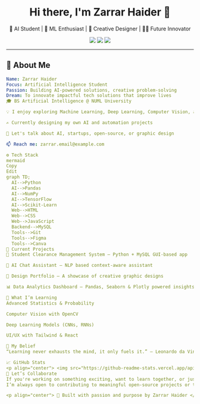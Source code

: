 <h1 align="center">Hi there, I'm Zarrar Haider 👋</h1>

<p align="center">
🚀 AI Student | 🧠 ML Enthusiast | 🎨 Creative Designer | 👨‍💻 Future Innovator
</p>

<p align="center">
<a href="https://github.com/zarrarhaider"><img src="https://img.shields.io/github/followers/zarrarhaider?label=Follow&style=social" /></a>
<a href="https://www.linkedin.com/in/your-link/"><img src="https://img.shields.io/badge/LinkedIn-Zarrar%20Haider-blue?logo=linkedin&style=flat" /></a>
<a href="#"><img src="https://img.shields.io/badge/Portfolio-Coming%20Soon-informational" /></a>
</p>

---

## 🧠 About Me
```yaml
Name: Zarrar Haider
Focus: Artificial Intelligence Student
Passion: Building AI-powered solutions, creative problem-solving
Dream: To innovate impactful tech solutions that improve lives
🎓 BS Artificial Intelligence @ NUML University

💡 I enjoy exploring Machine Learning, Deep Learning, Computer Vision, and Data Science

✍️ Currently designing my own AI and automation projects

💬 Let's talk about AI, startups, open-source, or graphic design

📫 Reach me: zarrar.email@example.com

⚙️ Tech Stack
mermaid
Copy
Edit
graph TD;
  AI-->Python
  AI-->Pandas
  AI-->NumPy
  AI-->TensorFlow
  AI-->Scikit-Learn
  Web-->HTML
  Web-->CSS
  Web-->JavaScript
  Backend-->MySQL
  Tools-->Git
  Tools-->Figma
  Tools-->Canva
🚧 Current Projects
🔐 Student Clearance Management System – Python + MySQL GUI-based app

🤖 AI Chat Assistant – NLP based context-aware assistant

🎨 Design Portfolio – A showcase of creative graphic designs

📊 Data Analytics Dashboard – Pandas, Seaborn & Plotly powered insights

📘 What I’m Learning
Advanced Statistics & Probability

Computer Vision with OpenCV

Deep Learning Models (CNNs, RNNs)

UI/UX with Tailwind & React

🧠 My Belief
“Learning never exhausts the mind, it only fuels it.” – Leonardo da Vinci

📈 GitHub Stats
<p align="center"> <img src="https://github-readme-stats.vercel.app/api?username=zarrarhaider&show_icons=true&theme=tokyonight" /> <img src="https://github-readme-stats.vercel.app/api/top-langs/?username=zarrarhaider&layout=compact&theme=tokyonight" /> </p>
🤝 Let’s Collaborate
If you're working on something exciting, want to learn together, or just say hi – feel free to connect!
I’m always open to contributing to meaningful open-source projects or teaming up for creative solutions.

<p align="center"> 🖤 Built with passion and purpose by Zarrar Haider </p> ```
